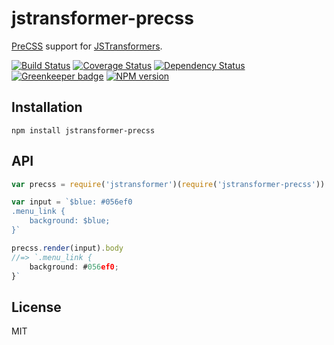 # jstransformer-precss

[PreCSS](https://github.com/jonathantneal/precss) support for [JSTransformers](http://github.com/jstransformers).

[![Build Status](https://img.shields.io/travis/jstransformers/jstransformer-precss/master.svg)](https://travis-ci.org/jstransformers/jstransformer-precss)
[![Coverage Status](https://img.shields.io/codecov/c/github/jstransformers/jstransformer-precss/master.svg)](https://codecov.io/gh/jstransformers/jstransformer-precss)
[![Dependency Status](https://img.shields.io/david/jstransformers/jstransformer-precss/master.svg)](http://david-dm.org/jstransformers/jstransformer-precss)
[![Greenkeeper badge](https://badges.greenkeeper.io/jstransformers/jstransformer-precss.svg)](https://greenkeeper.io/)
[![NPM version](https://img.shields.io/npm/v/jstransformer-precss.svg)](https://www.npmjs.org/package/jstransformer-precss)

## Installation

    npm install jstransformer-precss

## API

```js
var precss = require('jstransformer')(require('jstransformer-precss'))

var input = `$blue: #056ef0
.menu_link {
    background: $blue;
}`

precss.render(input).body
//=> `.menu_link {
    background: #056ef0;
}`
```

## License

MIT
